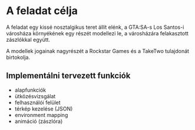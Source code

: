 # A feladat célja

A feladat egy kissé nosztalgikus teret állít elénk, a GTA:SA-s Los Santos-i városháza környékének egy részét modellezi le, a városházára felakasztott zászlókkal együtt.

A modellek jogainak nagyrészét a Rockstar Games és a TakeTwo tulajdonát birtokolja.

## Implementálni tervezett funkciók

- alapfunkciók
- ütközésvizsgálat
- felhasználói felület
- térkép kezelése (JSON)
- environment mapping
- animáció (zászlóra)